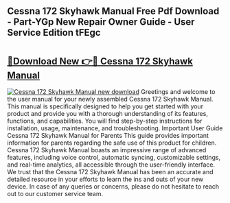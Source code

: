 ## Cessna 172 Skyhawk Manual Free Pdf Download - Part-YGp New Repair Owner Guide - User Service Edition tFEgc

# <h2><a href="http://bc36762.oget.top/?id=Cessna+172+Skyhawk+Manual">🔗Download New 👉🔴 Cessna 172 Skyhawk Manual</a></h2>

[![Cessna 172 Skyhawk Manual new download](https://i.imgur.com/5g1atiW.png)](http://bc36762.oget.top/?id=Cessna+172+Skyhawk+Manual)
Greetings and welcome to the user manual for your newly assembled Cessna 172 Skyhawk Manual. This manual is specifically designed to help you get started with your product and provide you with a thorough understanding of its features, functions, and capabilities. You will find step-by-step instructions for installation, usage, maintenance, and troubleshooting. Important User Guide Cessna 172 Skyhawk Manual for Parents This guide provides important information for parents regarding the safe use of this product for children. Cessna 172 Skyhawk Manual boasts an impressive range of advanced features, including voice control, automatic syncing, customizable settings, and real-time analytics, all accessible through the user-friendly interface. We trust that the Cessna 172 Skyhawk Manual has been an accurate and detailed resource in your efforts to learn the ins and outs of your new device. In case of any queries or concerns, please do not hesitate to reach out to our customer service team.
